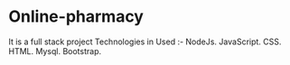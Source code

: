 # Online-pharmacy
It is a full stack project
Technologies in Used :-
NodeJs.
JavaScript.
CSS.
HTML.
Mysql.
Bootstrap.
